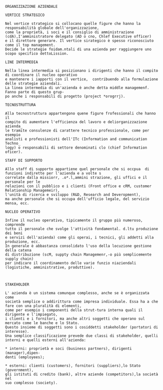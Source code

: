     ORGANIZZAZIONE AZIENDALE
    
    VERTICE STRATEGICO
    
    Nel vertice strategico si collocano quelle figure che hanno la responsabilità globale dell'organizzazione, 
    come la proprietà, i soci e il consiglio di amministrazione (cdA),I'amministratore delegato (AD o cno, Chlef Executive officer) 
    e il direttore generare. Il vertice sirategico è spesso riconosciuto come il top management.
    Decide le strategie foidam.ntali di una azienda per raggiungere uno scopo specifico dettoLission.
    
    LINE INTERMEDIA
    
    Nella linea intermedia si posizionano i dirigenti che hanno il compito di coordinare il nucleo operativo 
    e mantenere i iapporti con il vertice,  contribuendo alla formulazione delle strategie aziendali.
    La linea intermedia di un'azienda è anche detta middle managemenf. Fanno parte di questo grup-
    po anche i responsabili di progetto (project *orogrrj).
    
    TECNOSTRUTTURA
    
    Alla tecnostruttura appartengono quene figure frofessionali che hanno il
    compito di aumentare l'efficienza del lavoro e deliorganizzazione azienda_
    le tramite consulenze di carattere tecnico professionale, come per esempio
    analisti e professionisti dell'ITc (Information and communication Techno_
    logy) o responsabili di settore denominati clo (chief Information oficer).
    
    STAFF DI SUPPORTO
    
    Allo staff di supporto appartiene quel personale che si occpua  di funzioni indirette per l'azienda e a volte s
    correlate dalla missiorr, .o*.l,ammini strazione, gli uffici e il personale per le 
    relazioni con il pubblico e i clienti (Front office e cRM, customer Relationship Managemeir),
    l'unità di ricerca e sviluppo (R&D, Research and Deveropment),
    ma anche personale che si occupa dell'ufficio legale, del servizio mensa, ecc.
    
    NUCLEO OPERATIVO
    
    Infine il nucleo operativo, tipicamente il gruppo più numeroso, comprende
    tutto il personale che svolge l'attività fondamental. d.ltu produzione dei beni
    e servizi dell'azienda) come gli operai, i tecnici, gli addetti alla produzione, ecc.
    In generale è abbastanza consolidato l'uso della locuzione gestione della catena
    di distribuzione (scM, suppty chain Managemenr,-o più semplicemente supply chain) 
    per indicare il coordinamento delle varie funzio niaziendali (logistiche, amministrative, produttive).


    
    STAKEHOLDER
    
    L' azienda è un sistema comunque complesso, anche se è organizzata come
    società semplice o addirittura come impresa individuale. Essa ha a che fare con una pluralità di elementi,
    come per esempio i componenti della strut-tura interna quali il dirigente e l'impiegato,
    i clienti e i fornitori, ma anche altri soggetti che operano sul mercato come le banche e lo Stato.
    Questo insieme di soggetti sono i cosiddetti stakeholder (portatori di interesse).
    Una semplice classificazione prevede due classi di stakeholder, quelli interni e quelli esterni all'azienda:
    
    * interni: proprietà e soci (business partners), dirigenti (manager),dipen-
    denti (employees);
    
    * esterni: clienti (customers), fornitori (suppliers),lo Stato (government),
    gli istituti di credito (bank), altre aziende (competitors),la società nel
    suo complesso (society).
